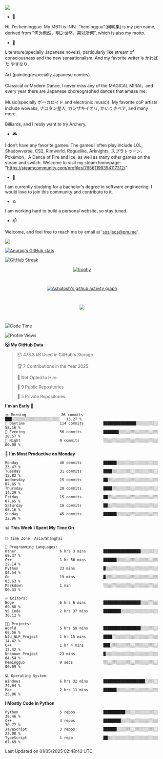 ![](https://github.com/hemingguo/hemingguo/blob/main/butterfly_smile.png)

- 👋
  
Hi, I’m hemingguo. My MBTI is INFJ. "hemingguo"(何明果) is my pen name, derived from "何为焉然，明之世然，果以所何", which is also my motto.



- 🎨
  

Literature(specially Japanese novels), particularly like stream of consciousness and the new sensationalism. And my favorite writer is かわばた やすなり. <br><br>
Art (painting(especially Japanese comics). <br><br>
Classical or Modern Dance, I never miss any of the MAGICAL MIRAI，and every year there are Japanese choreographed dances that amaze me. <br><br>
Music(specially ボーカロイド and electronic music)). My favorite ooP artists include wowaka, ナユタン星人, カンザキイオリ, かいりきベア, and many more. <br><br>
Billiards, and I really want to try Archery.



- 🎮 


I don’t have any favorite games. The games I often play include LOL, Shadowverse, CS2, Rimworld, Roguelike, Arknights, スプラトゥーン，Pokémon，A Dance of Fire and Ice, as well as many other games on the steam and switch. Welcome to visit my steam homepage: "https://steamcommunity.com/profiles/76561199354117312/"



- 🌱



I am currently studying for a bachelor's degree in software engineering. I would love to join this community and contribute to it.



- ♎ 


I am working hard to build a personal website, so stay tuned.



- 📫 


Welcome, and feel free to reach me by email at 'sosljsos@pm.me'.


![](http://antzuhl.cn:4000/get/@hemingguo.readme)

[![Anurag's GitHub stats](https://github-readme-stats.vercel.app/api?username=hemingguo&show_icons=true&count_private=true&theme=aura&hide_border=true&icon_color=FF4500&text_color=76EE00)](https://github.com/anuraghazra/github-readme-stats)    



[![GitHub Streak](https://github-readme-streak-stats.herokuapp.com/?user=hemingguo&hide_border=true&theme=tokyonight)](https://git.io/streak-stats)

<div align="center">

[![trophy](https://github-profile-trophy.vercel.app/?username=hemingguo&theme=dracula)](https://github.com/ryo-ma/github-profile-trophy)

<br>

[![Ashutosh's github activity graph](https://github-readme-activity-graph.vercel.app/graph?username=hemingguo&theme=tokyo-night&hide_border=true)](https://github.com/ashutosh00710/github-readme-activity-graph)

</div>

<br>

<p align="center">
  <a href="https://skillicons.dev">
    <img src="https://skillicons.dev/icons?i=cpp,c,vim,py,clion,github,git,docker,java,js,idea,linux,md,matlab,nodejs,obsidian,pycharm,pytorch,qt,react,stackoverflow,unreal,unity,vscode,vue,windows" />
  </a>
</p>

<br>

<!--START_SECTION:waka-->
![Code Time](http://img.shields.io/badge/Code%20Time-2%2C341%20hrs%2042%20mins-blue)

![Profile Views](http://img.shields.io/badge/Profile%20Views-6-blue)

**🐱 My GitHub Data** 

> 📦 478.3 kB Used in GitHub's Storage 
 > 
> 🏆 7 Contributions in the Year 2025
 > 
> 🚫 Not Opted to Hire
 > 
> 📜 9 Public Repositories 
 > 
> 🔑 5 Private Repositories 
 > 
**I'm an Early 🐤** 

```text
🌞 Morning                26 commits          ███░░░░░░░░░░░░░░░░░░░░░░   13.27 % 
🌆 Daytime                114 commits         ███████████████░░░░░░░░░░   58.16 % 
🌃 Evening                56 commits          ███████░░░░░░░░░░░░░░░░░░   28.57 % 
🌙 Night                  0 commits           ░░░░░░░░░░░░░░░░░░░░░░░░░   00.00 % 
```
📅 **I'm Most Productive on Monday** 

```text
Monday                   46 commits          ██████░░░░░░░░░░░░░░░░░░░   23.47 % 
Tuesday                  31 commits          ████░░░░░░░░░░░░░░░░░░░░░   15.82 % 
Wednesday                15 commits          ██░░░░░░░░░░░░░░░░░░░░░░░   07.65 % 
Thursday                 28 commits          ████░░░░░░░░░░░░░░░░░░░░░   14.29 % 
Friday                   15 commits          ██░░░░░░░░░░░░░░░░░░░░░░░   07.65 % 
Saturday                 16 commits          ██░░░░░░░░░░░░░░░░░░░░░░░   08.16 % 
Sunday                   45 commits          ██████░░░░░░░░░░░░░░░░░░░   22.96 % 
```


📊 **This Week I Spent My Time On** 

```text
🕑︎ Time Zone: Asia/Shanghai

💬 Programming Languages: 
Other                    6 hrs 3 mins        █████████████████░░░░░░░░   69.37 % 
C++                      1 hr 56 mins        ██████░░░░░░░░░░░░░░░░░░░   22.14 % 
Python                   23 mins             █░░░░░░░░░░░░░░░░░░░░░░░░   04.54 % 
Go                       19 mins             █░░░░░░░░░░░░░░░░░░░░░░░░   03.63 % 
Markdown                 1 min               ░░░░░░░░░░░░░░░░░░░░░░░░░   00.33 % 

🔥 Editors: 
Edge                     6 hrs 6 mins        █████████████████░░░░░░░░   69.88 % 
VS Code                  2 hrs 37 mins       ████████░░░░░░░░░░░░░░░░░   30.12 % 

🐱‍💻 Projects: 
World                    5 hrs 59 mins       █████████████████░░░░░░░░   68.56 % 
NJU_NLP_Project          1 hr 15 mins        ████░░░░░░░░░░░░░░░░░░░░░   14.42 % 
C++                      1 hr 4 mins         ███░░░░░░░░░░░░░░░░░░░░░░   12.32 % 
Unknown Project          23 mins             █░░░░░░░░░░░░░░░░░░░░░░░░   04.54 % 
hemingguo                0 secs              ░░░░░░░░░░░░░░░░░░░░░░░░░   00.09 % 

💻 Operating System: 
Windows                  6 hrs 32 mins       ███████████████████░░░░░░   74.94 % 
Mac                      2 hrs 11 mins       ██████░░░░░░░░░░░░░░░░░░░   25.06 % 
```

**I Mostly Code in Python** 

```text
Python                   5 repos             ██████████░░░░░░░░░░░░░░░   38.46 % 
C++                      4 repos             ████████░░░░░░░░░░░░░░░░░   30.77 % 
JavaScript               3 repos             ██████░░░░░░░░░░░░░░░░░░░   23.08 % 
TypeScript               1 repo              ██░░░░░░░░░░░░░░░░░░░░░░░   07.69 % 
```




 Last Updated on 01/05/2025 02:48:42 UTC
<!--END_SECTION:waka-->
<!---
hemingguo/hemingguo is a ✨ special ✨ repository because its `README.md` (this file) appears on your GitHub profile.
You can click the Preview link to take a look at your changes.
--->
